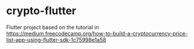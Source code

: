# crypto-flutter
Flutter project based on the tutorial in https://medium.freecodecamp.org/how-to-build-a-cryptocurrency-price-list-app-using-flutter-sdk-1c75998e1a58
